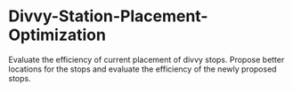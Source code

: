 # Divvy-Station-Placement-Optimization
Evaluate the efficiency of current placement of divvy stops. Propose better locations for the stops and evaluate the efficiency of the newly proposed stops.
